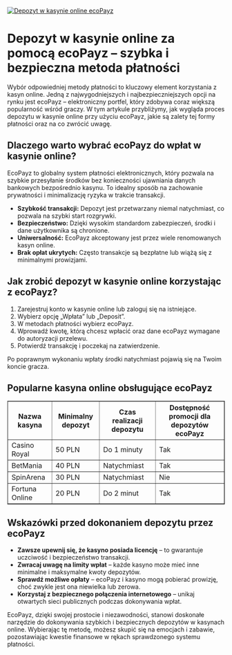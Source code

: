 [![Depozyt w kasynie online ecoPayz](https://123-caf.pages.dev/gitsignup.png)](https://vrmoo.ru/Bt82HjjY)

<h1>Depozyt w kasynie online za pomocą ecoPayz – szybka i bezpieczna metoda płatności</h1> <p>Wybór odpowiedniej metody płatności to kluczowy element korzystania z kasyn online. Jedną z najwygodniejszych i najbezpieczniejszych opcji na rynku jest ecoPayz – elektroniczny portfel, który zdobywa coraz większą popularność wśród graczy. W tym artykule przybliżymy, jak wygląda proces depozytu w kasynie online przy użyciu ecoPayz, jakie są zalety tej formy płatności oraz na co zwrócić uwagę.</p>  <h2>Dlaczego warto wybrać ecoPayz do wpłat w kasynie online?</h2> <p>EcoPayz to globalny system płatności elektronicznych, który pozwala na szybkie przesyłanie środków bez konieczności ujawniania danych bankowych bezpośrednio kasynu. To idealny sposób na zachowanie prywatności i minimalizację ryzyka w trakcie transakcji.</p> <ul>   <li><strong>Szybkość transakcji:</strong> Depozyt jest przetwarzany niemal natychmiast, co pozwala na szybki start rozgrywki.</li>   <li><strong>Bezpieczeństwo:</strong> Dzięki wysokim standardom zabezpieczeń, środki i dane użytkownika są chronione.</li>   <li><strong>Uniwersalność:</strong> EcoPayz akceptowany jest przez wiele renomowanych kasyn online.</li>   <li><strong>Brak opłat ukrytych:</strong> Często transakcje są bezpłatne lub wiążą się z minimalnymi prowizjami.</li> </ul>  <h2>Jak zrobić depozyt w kasynie online korzystając z ecoPayz?</h2> <ol>   <li>Zarejestruj konto w kasynie online lub zaloguj się na istniejące.</li>   <li>Wybierz opcję „Wpłata” lub „Deposit”.</li>   <li>W metodach płatności wybierz ecoPayz.</li>   <li>Wprowadź kwotę, którą chcesz wpłacić oraz dane ecoPayz wymagane do autoryzacji przelewu.</li>   <li>Potwierdź transakcję i poczekaj na zatwierdzenie.</li> </ol> <p>Po poprawnym wykonaniu wpłaty środki natychmiast pojawią się na Twoim koncie gracza.</p>  <h2>Popularne kasyna online obsługujące ecoPayz</h2> <table border="1" cellspacing="0" cellpadding="8" style="border-collapse: collapse; width: 100%;">   <thead>     <tr>       <th>Nazwa kasyna</th>       <th>Minimalny depozyt</th>       <th>Czas realizacji depozytu</th>       <th>Dostępność promocji dla depozytów ecoPayz</th>     </tr>   </thead>   <tbody>     <tr>       <td>Casino Royal</td>       <td>50 PLN</td>       <td>Do 1 minuty</td>       <td>Tak</td>     </tr>     <tr>       <td>BetMania</td>       <td>40 PLN</td>       <td>Natychmiast</td>       <td>Tak</td>     </tr>     <tr>       <td>SpinArena</td>       <td>30 PLN</td>       <td>Natychmiast</td>       <td>Nie</td>     </tr>     <tr>       <td>Fortuna Online</td>       <td>20 PLN</td>       <td>Do 2 minut</td>       <td>Tak</td>     </tr>   </tbody> </table>  <h2>Wskazówki przed dokonaniem depozytu przez ecoPayz</h2> <ul>   <li><strong>Zawsze upewnij się, że kasyno posiada licencję</strong> – to gwarantuje uczciwość i bezpieczeństwo transakcji.</li>   <li><strong>Zwracaj uwagę na limity wpłat</strong> – każde kasyno może mieć inne minimalne i maksymalne kwoty depozytów.</li>   <li><strong>Sprawdź możliwe opłaty</strong> – ecoPayz i kasyno mogą pobierać prowizję, choć zwykle jest ona niewielka lub zerowa.</li>   <li><strong>Korzystaj z bezpiecznego połączenia internetowego</strong> – unikaj otwartych sieci publicznych podczas dokonywania wpłat.</li> </ul>  <p>EcoPayz, dzięki swojej prostocie i niezawodności, stanowi doskonałe narzędzie do dokonywania szybkich i bezpiecznych depozytów w kasynach online. Wybierając tę metodę, możesz skupić się na emocjach i zabawie, pozostawiając kwestie finansowe w rękach sprawdzonego systemu płatności.</p>